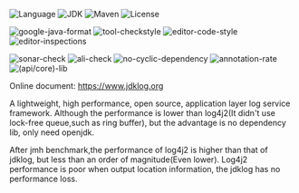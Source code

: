 ![Language](https://img.shields.io/badge/language-java-orange.svg)
![JDK](https://img.shields.io/badge/OpenJDK-11-yellow.svg)
![Maven](https://raster.shields.io/badge/Maven-3.6.3-red.svg)
![License](https://img.shields.io/badge/license-GPL2.0-000000.svg)

![google-java-format](https://img.shields.io/badge/google-javaformat-red.svg)
![tool-checkstyle](https://img.shields.io/badge/(google/sun)-checkstyle-orange.svg)
![editor-code-style](https://img.shields.io/badge/(google/sun)-codestyle-yellow.svg)
![editor-inspections](https://img.shields.io/badge/idea-inspections-red.svg)

![sonar-check](https://img.shields.io/badge/sonar-check-yellow.svg)
![ali-check](https://img.shields.io/badge/ali-check-red.svg)
![no-cyclic-dependency](https://img.shields.io/badge/cyclic-dependency-red.svg)
![annotation-rate](https://img.shields.io/badge/annotation-rate-red.svg)
![(api/core)-lib](https://img.shields.io/badge/(api/core)-lib-red.svg)

Online document: <https://www.jdklog.org>

A lightweight, high performance, open source, application layer log service framework.
Although the performance is lower than log4j2(It didn't use lock-free queue,such as ring buffer), but the advantage is  no dependency lib, only need openjdk.

After jmh benchmark,the performance of log4j2 is higher than that of jdklog, but less than an order of magnitude(Even lower).
Log4j2 performance is poor when output location information, the jdklog has no performance loss.
